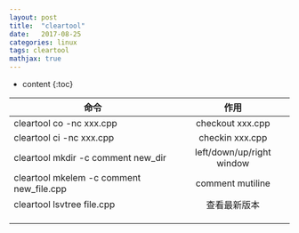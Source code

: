 ```yaml
---
layout: post
title:  "cleartool"
date:   2017-08-25
categories: linux 
tags: cleartool
mathjax: true
---
```

* content
{:toc}


|命令|作用| 
|-|:-:| 
|cleartool co -nc xxx.cpp|checkout xxx.cpp| 
|cleartool ci -nc xxx.cpp |checkin xxx.cpp| 
|cleartool mkdir -c comment new_dir|left/down/up/right window| 
|cleartool mkelem -c comment new_file.cpp|comment mutiline| 
|cleartool lsvtree file.cpp|查看最新版本| 
||| 
||| 
|| | 
